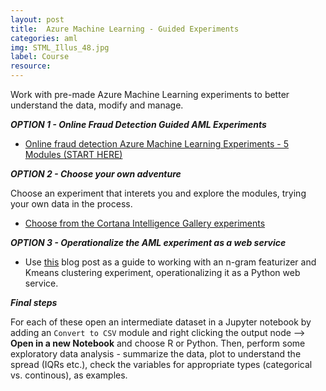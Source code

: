 ```yaml
---
layout: post
title:  Azure Machine Learning - Guided Experiments
categories: aml
img: STML_Illus_48.jpg
label: Course
resource:
---
```



Work with pre-made Azure Machine Learning experiments to better understand the data, modify and manage.

**_OPTION 1 - Online Fraud Detection Guided AML Experiments_**

* [Online fraud detection Azure Machine Learning Experiments - 5 Modules (START HERE)](https://gallery.cortanaintelligence.com/Experiment/Online-Fraud-Detection-Step-1-of-5-Generate-tagged-data-2)


**_OPTION 2 - Choose your own adventure_**

Choose an experiment that interets you and explore the modules, trying your own data in the process.

* [Choose from the Cortana Intelligence Gallery experiments](https://gallery.cortanaintelligence.com/browse?categories=[%221%22])

**_OPTION 3 - Operationalize the AML experiment as a web service_**

* Use [this](https://michhar.github.io/posts/a-python-flask-webapp-gets-smart) blog post as a guide to working with an n-gram featurizer and Kmeans clustering experiment, operationalizing it as a Python web service.

**_Final steps_**

For each of these open an intermediate dataset in a Jupyter notebook by adding an `Convert to CSV` module and right clicking the output node --> **Open in a new Notebook** and choose R or Python.  Then, perform some exploratory data analysis - summarize the data, plot to understand the spread (IQRs etc.), check the variables for appropriate types (categorical vs. continous), as examples.

